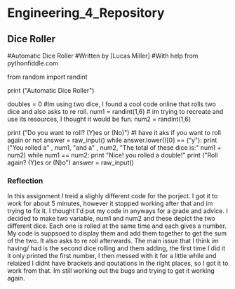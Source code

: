 # Engineering_4_Repository

## Dice Roller
#Automatic Dice Roller
#Written by [Lucas Miller]  #With help from pythonfiddle.com

from random import randint

print ("Automatic Dice Roller")

doubles = 0            #Im using two dice, I found a cool code online that rolls two dice and also asks to re roll.
num1 = randint(1,6)    # im trying to recreate and use its resources, I thought it would be fun.
num2 = randint(1,6)

print ("Do you want to roll? (Y)es or (No)")  #I have it aks if you want to roll again or not
answer = raw_input()
while answer.lower()[0] == ("y"):
        print ("You rolled a" , num1, "and a" , num2, "The total of these dice is:" num1 + num2)
        while num1 == num2:
                print "Nice! you rolled a double!"
        print ("Roll again? (Y)es or (N)o")
        answer = raw_input()
        
### Reflection 
In this assignment I treid a slighly different code for the porject. I got it to work for about 5 minutes, however it stopped working after that and im trying to fix it. I thought I'd put my code in anyways for a grade and advice. I decided to make two variable, num1 and num2 and these depict the two different dice. Each one is rolled at the same time and each gives a number. My code is suppsoed to display them and add them together to get the sum of the two. It also asks to re roll afterwards. The main issue that I think im having/ had is the second dice rolling and them adding, the first time I did it it only printed the first number, I then messed with it for a little while and relaized I didnt have brackets and qoutations in the right places, so I got it to work from that. Im still working out the bugs and trying to get it working again. 

